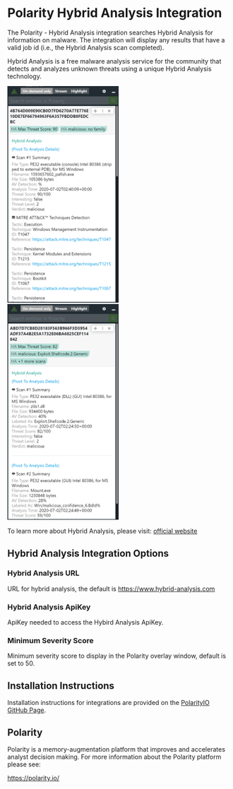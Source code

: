 # Polarity Hybrid Analysis Integration

The Polarity - Hybrid Analysis integration searches Hybrid Analysis for information on malware.  The integration will display any results that have a valid job id (i.e., the Hybrid Analysis scan completed).
 
 Hybrid Analysis is a free malware analysis service for the community that detects and analyzes unknown threats using a unique Hybrid Analysis technology.

<img src="assets/overlay1.png" width="50%" style="display:inline-block">
<img src="assets/overlay2.png" width="50%" style="display:inline-block">

To learn more about Hybrid Analysis, please visit: [official website](https://www.hybrid-analysis.com)

## Hybrid Analysis Integration Options

### Hybrid Analysis URL
URL for hybrid analysis, the default is https://www.hybrid-analysis.com

### Hybrid Analysis ApiKey
ApiKey needed to access the Hybird Analysis ApiKey.

### Minimum Severity Score
Minimum severity score to display in the Polarity overlay window, default is set to 50.

## Installation Instructions


Installation instructions for integrations are provided on the [PolarityIO GitHub Page](https://polarityio.github.io/).

## Polarity

Polarity is a memory-augmentation platform that improves and accelerates analyst decision making.  For more information about the Polarity platform please see:

https://polarity.io/
